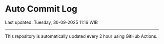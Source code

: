 # Auto Commit Log

Last updated: Tuesday, 30-09-2025 11:16 WIB

---

This repository is automatically updated every 2 hour using GitHub Actions.
